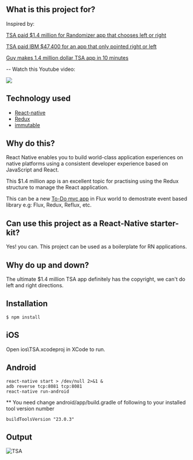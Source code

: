 ## What is this project for?

Inspired by:

[TSA paid $1.4 million for Randomizer app that chooses left or right](http://www.geek.com/apps/tsa-paid-1-4-million-for-randomizer-app-that-chooses-left-or-right-1651337/)

[TSA paid IBM $47,400 for an app that only pointed right or left](http://mashable.com/2016/04/04/tsa-ibm-randomizer-app/#aPKBU.b62Pqw)

[Guy makes 1.4 million dollar TSA app in 10 minutes](https://www.reddit.com/r/videos/comments/4deagz/)

-- Watch this Youtube video:

[<img src="./youtube.png">](https://youtu.be/P_KmFJ2gGzw)


## Technology used

* [React-native](https://github.com/facebook/react-native)
* [Redux](https://github.com/reactjs/redux)
* [immutable](https://facebook.github.io/immutable-js/)

## Why do this?

React Native enables you to build world-class application experiences on native platforms using a consistent developer experience based on JavaScript and React. 

This $1.4 million app is an excellent topic for practising using the Redux structure to manage the React application.

This can be a new [To-Do mvc app](https://github.com/tastejs/todomvc) in Flux world to demostrate event based library e.g: Flux, Redux, Reflux, etc.

## Can use this project as a React-Native starter-kit?

Yes! you can. This project can be used as a boilerplate for RN applications.


## Why do up and down?

The ultimate $1.4 million TSA app definitely has the copyright, we can't do left and right directions.


## Installation 

```
$ npm install 
```

## iOS

Open ios\TSA.xcodeproj in XCode to run.

## Android


```
react-native start > /dev/null 2>&1 &
adb reverse tcp:8081 tcp:8081
react-native run-android

```
** You need change  android/app/build.gradle of following to your installed tool version number

```
buildToolsVersion "23.0.3"
```

## Output

![TSA](./tsa.gif)

